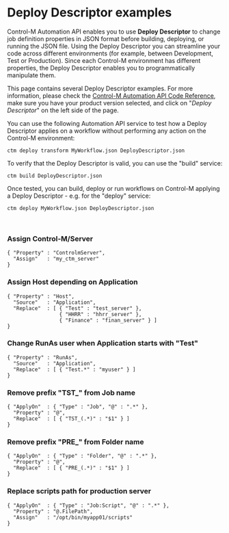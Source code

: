 # Deploy Descriptor examples

Control-M Automation API enables you to use **Deploy Descriptor** to change job definition properties in JSON format before building, deploying, or running the JSON file. Using the Deploy Descriptor you can streamline your code across different environments (for example, between Development, Test or Production). Since each Control-M environment has different properties, the Deploy Descriptor enables you to programmatically manipulate them.

This page contains several Deploy Descriptor examples. For more information, please check the [Control-M Automation API Code Reference](https://docs.bmc.com/docs/display/public/workloadautomation/Control-M+Automation+API+-+Code+Reference), make sure you have your product version selected, and click on "*Deploy Descriptor*" on the left side of the page.

You can use the following Automation API service to test how a Deploy Descriptor applies on a workflow without performing any action on the Control-M environment:
```
ctm deploy transform MyWorkflow.json DeployDescriptor.json
```

To verify that the Deploy Descriptor is valid, you can use the "build" service:
```
ctm build DeployDescriptor.json
```

Once tested, you can build, deploy or run workflows on Control-M applying a Deploy Descriptor - e.g. for the "deploy" service:
```
ctm deploy MyWorkflow.json DeployDescriptor.json   
```
<br>

### Assign Control-M/Server
```
{ "Property" : "ControlmServer",
  "Assign"   : "my_ctm_server"
}
```

### Assign Host depending on Application
```
{ "Property" : "Host",
  "Source"   : "Application",
  "Replace"  : [ { "Test" : "test_server" },
                 { "HHRR" : "hhrr_server" },
                 { "Finance" : "finan_server" } ]
}
```

### Change RunAs user when Application starts with "Test"
```
{ "Property" : "RunAs",
  "Source"   : "Application",
  "Replace"  : [ { "Test.*" : "myuser" } ]
}
```

### Remove prefix "TST_" from Job name
```
{ "ApplyOn"  : { "Type" : "Job", "@" : ".*" },
  "Property" : "@",
  "Replace"  : [ { "TST_(.*)" : "$1" } ]
}
```

### Remove prefix "PRE_" from Folder name
```
{ "ApplyOn"  : { "Type" : "Folder", "@" : ".*" },
  "Property" : "@",
  "Replace"  : [ { "PRE_(.*)" : "$1" } ]
}
```

### Replace scripts path for production server
```
{ "ApplyOn"  : { "Type" : "Job:Script", "@" : ".*" },
  "Property" : "@.FilePath",
  "Assign"   : "/opt/bin/myapp01/scripts"
}
```
